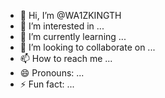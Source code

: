 - 👋 Hi, I’m @WA1ZKINGTH
- 👀 I’m interested in ...
- 🌱 I’m currently learning ...
- 💞️ I’m looking to collaborate on ...
- 📫 How to reach me ...
- 😄 Pronouns: ...
- ⚡ Fun fact: ...

<!---
WA1ZKINGTH/WA1ZKINGTH is a ✨ special ✨ repository because its `README.md` (this file) appears on your GitHub profile.
You can click the Preview link to take a look at your changes.
--->
